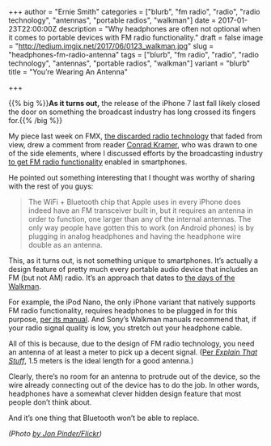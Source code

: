 +++
author = "Ernie Smith"
categories = ["blurb", "fm radio", "radio", "radio technology", "antennas", "portable radios", "walkman"]
date = 2017-01-23T22:00:00Z
description = "Why headphones are often not optional when it comes to portable devices with FM radio functionality."
draft = false
image = "http://tedium.imgix.net/2017/06/0123_walkman.jpg"
slug = "headphones-fm-radio-antenna"
tags = ["blurb", "fm radio", "radio", "radio technology", "antennas", "portable radios", "walkman"]
variant = "blurb"
title = "You’re Wearing An Antenna"

+++

{{% big %}}**As it turns out,** the release of the iPhone 7 last fall likely closed the door on something the broadcast industry has long crossed its fingers for.{{% /big %}}

My piece last week on FMX, [the discarded radio technology](http://tedium.co/2017/01/17/radio-technology-upgrades-fmx-history/) that faded from view, drew a comment from reader [Conrad Kramer](https://twitter.com/conradev/), who was drawn to one of the side elements, where I discussed efforts by the broadcasting industry [to get FM radio functionality](http://associationsnow.com/2015/03/broadcasters-smartphone-makers-turn-radio-already/) enabled in smartphones.

He pointed out something interesting that I thought was worthy of sharing with the rest of you guys:

> The WiFi + Bluetooth chip that Apple uses in every iPhone does indeed have an FM transceiver built in, but it requires an antenna in order to function, one larger than any of the internal antennas. The only way people have gotten this to work (on Android phones) is by plugging in analog headphones and having the headphone wire double as an antenna. 

This, as it turns out, is not something unique to smartphones. It’s actually a design feature of pretty much every portable audio device that includes an FM (but not AM) radio. It’s an approach that dates to [the days of the Walkman](http://amzn.to/2jOZMND).

For example, the iPod Nano, the only iPhone variant that natively supports FM radio functionality, requires headphones to be plugged in for this purpose, [per its manual](https://manuals.info.apple.com/MANUALS/1000/MA1624/en_US/iPod_nano_2015_user_guide.pdf). And Sony’s Walkman manuals recommend that, if your radio signal quality is low, you stretch out your headphone cable.

All of this is because, due to the design of FM radio technology, you need an antenna of at least a meter to pick up a decent signal. ([Per *Explain That Stuff*](http://www.explainthatstuff.com/antennas.html), 1.5 meters is the ideal length for a good antenna.)

Clearly, there’s no room for an antenna to protrude out of the device, so the wire already connecting out of the device has to do the job. In other words, headphones have a somewhat clever hidden design feature that most people don’t think about.

And it’s one thing that Bluetooth won’t be able to replace.

*(Photo [by Jon Pinder/Flickr](https://www.flickr.com/photos/rofanator/109766705/))*
